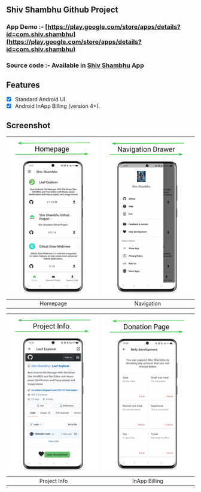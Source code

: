 ## Shiv Shambhu Github Project

### App Demo :- [https://play.google.com/store/apps/details?id=com.shiv.shambhu](https://play.google.com/store/apps/details?id=com.shiv.shambhu)

### Source code :- Available in [Shiv Shambhu](https://play.google.com/store/apps/details?id=com.shiv.shambhu) App

## Features
- [x] Standard Android UI.
- [x] Android InApp Billing (version 4+).

## Screenshot

| <img src = "https://github.com/Shiv-Shambhu/Shiv-Shambhu-Project/blob/main/Image/Capture%202021-09-01%2012.29.28.jpg" width = "300"/> | <img src = "https://github.com/Shiv-Shambhu/Shiv-Shambhu-Project/blob/main/Image/Capture%202021-09-01%2012.30.38.jpg" width = "300"/>|
|:---:|:---:|
| Homepage | Navigation |

| <img src = "https://github.com/Shiv-Shambhu/Shiv-Shambhu-Project/blob/main/Image/Capture%202021-09-01%2012.31.13.jpg" width = "300"/> | <img src = "https://github.com/Shiv-Shambhu/Shiv-Shambhu-Project/blob/main/Image/Capture%202021-09-01%2012.31.41.jpg" width = "300"/>|
|:---:|:---:|
| Project Info | InApp Billing |
